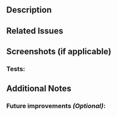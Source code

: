 ## Description

<!-- Provide a brief description of the changes made in this pull request. -->

## Related Issues

<!-- If applicable, mention any related issues or tickets. -->

## Screenshots (if applicable)

<!-- Add any relevant screenshots or images to showcase the changes. -->

### Tests:

<!-- Describe the tests that you have done to ensure that the code is working as expected -->

## Additional Notes

<!-- Include any additional notes or context that may be helpful for reviewers. -->

### Future improvements _(Optional)_:

<!-- Add any future improvements that you think are important -->
